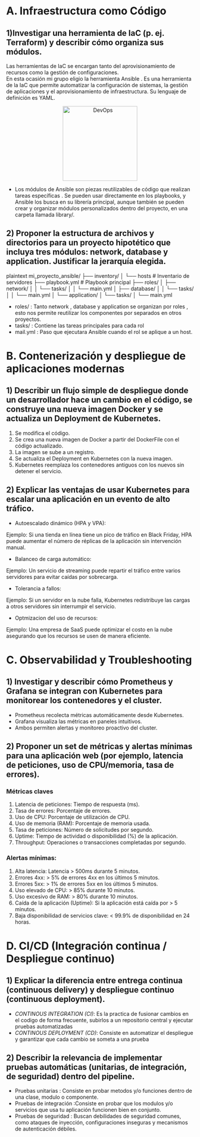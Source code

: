 # A. Infraestructura como Código

## 1)Investigar una herramienta de IaC (p. ej. Terraform) y describir cómo organiza sus módulos.
Las herramientas de IaC se encargan tanto del aprovisionamiento de recursos como la gestión de configuraciones.  
En esta ocasión mi grupo eligio la herramienta Ansible . Es una herramienta de la IaC que permite automatizar la
configuración de sistemas, la gestión de aplicaciones y el aprovisionamiento de infraestructura. Su lenguaje de definición es YAML.
<p align="center">
  <img src="https://encrypted-tbn0.gstatic.com/images?q=tbn:ANd9GcQhZqdh8uZdUtuh3Dpq5Fi7OPf3K0XCNUtxLw&s" alt="DevOps" width="200">
</p>  

- Los módulos de Ansible son piezas reutilizables de código que realizan tareas específicas . Se pueden
usar directamente en los playbooks, y Ansible los busca en su librería principal, aunque también se pueden crear y organizar módulos personalizados dentro del proyecto, en una carpeta llamada library/.

## 2) Proponer la estructura de archivos y directorios para un proyecto hipotético que incluya tres módulos: network, database y application. Justificar la jerarquía elegida.
plaintext
mi_proyecto_ansible/
├── inventory/
│   └── hosts               # Inventario de servidores
├── playbook.yml            # Playbook principal
├── roles/
│   ├── network/
│   │   └── tasks/
│   │       └── main.yml
│   ├── database/
│   │   └── tasks/
│   │       └── main.yml
│   └── application/
│       └── tasks/
│           └── main.yml

- roles/ : Tanto network , database y application se organizan por roles , esto nos permite reutilizar los componentes por separados en otros proyectos.
- tasks/ : Contiene las tareas principales para cada rol
- mail.yml : Paso que ejecutara Ansible cuando el rol se aplique a un host.

# B. Contenerización y despliegue de aplicaciones modernas

## 1) Describir un flujo simple de despliegue donde un desarrollador hace un cambio en el código, se construye una nueva imagen Docker y se actualiza un Deployment de Kubernetes.
1) Se modifica el código.
2) Se crea una nueva imagen de Docker a partir del DockerFile con el código actualizado.
3) La imagen se sube a un registro.
4) Se actualiza el Deployment en Kubernetes con la nueva imagen.
5) Kubernetes reemplaza los contenedores antiguos con los nuevos sin detener el servicio.

## 2) Explicar las ventajas de usar Kubernetes para escalar una aplicación en un evento de alto tráfico.
- Autoescalado dinámico (HPA y VPA):
  
Ejemplo: Si una tienda en línea tiene un pico de tráfico en Black Friday, HPA puede aumentar el número de réplicas de la aplicación sin intervención manual.
- Balanceo de carga automático:
  
Ejemplo: Un servicio de streaming puede repartir el tráfico entre varios servidores para evitar caídas por sobrecarga.
- Tolerancia a fallos:
  
Ejemplo: Si un servidor en la nube falla, Kubernetes redistribuye las cargas a otros servidores sin interrumpir el servicio.
- Optmizacion del uso de recursos:
  
Ejemplo: Una empresa de SaaS puede optimizar el costo en la nube asegurando que los recursos se usen de manera eficiente.

# C. Observabilidad y Troubleshooting

## 1) Investigar y describir cómo Prometheus y Grafana se integran con Kubernetes para monitorear los contenedores y el cluster.
- Prometheus recolecta métricas automáticamente desde Kubernetes.
- Grafana visualiza las métricas en paneles intuitivos.
- Ambos permiten alertas y monitoreo proactivo del cluster.

## 2) Proponer un set de métricas y alertas mínimas para una aplicación web (por ejemplo, latencia de peticiones, uso de CPU/memoria, tasa de errores).
### Métricas claves
1) Latencia de peticiones: Tiempo de respuesta (ms).
2) Tasa de errores: Porcentaje de errores.
3) Uso de CPU: Porcentaje de utilización de CPU.
4) Uso de memoria (RAM): Porcentaje de memoria usada.
5) Tasa de peticiones: Número de solicitudes por segundo.
6) Uptime: Tiempo de actividad o disponibilidad (%) de la aplicación.
7) Throughput: Operaciones o transacciones completadas por segundo.

### Alertas mínimas:
1) Alta latencia: Latencia > 500ms durante 5 minutos.
2) Errores 4xx: > 5% de errores 4xx en los últimos 5 minutos.
3) Errores 5xx: > 1% de errores 5xx en los últimos 5 minutos.
4) Uso elevado de CPU: > 85% durante 10 minutos.
5) Uso excesivo de RAM: > 80% durante 10 minutos.
6) Caída de la aplicación (Uptime): Si la aplicación está caída por > 5 minutos.
7) Baja disponibilidad de servicios clave: < 99.9% de disponibilidad en 24 horas.
   
# D. CI/CD (Integración continua / Despliegue continuo)

## 1) Explicar la diferencia entre entrega continua (continuous delivery) y despliegue continuo (continuous deployment).
- *CONTINOUS INTEGRATION (CI)*: Es la practica de fusionar cambios en el codigo de forma frecuente, subirlos a un repositorio central y ejecutar pruebas automatizadas
- *CONTINOUS DEPLOYMENT (CD)*: Consiste en automatizar el despliegue y garantizar que cada cambio se someta a una prueba

## 2) Describir la relevancia de implementar pruebas automáticas (unitarias, de integración, de seguridad) dentro del pipeline.
- Pruebas unitarias : Consiste en probar metodos y/o funciones dentro de una clase, modulo o componente.
- Pruebas de integración :Consiste en probar que los modulos y/o servicios que usa tu aplicación funcionen bien en conjunto.
- Pruebas de seguridad : Buscan debilidades de seguridad comunes, como ataques de inyección, configuraciones inseguras y mecanismos de autenticación débiles.